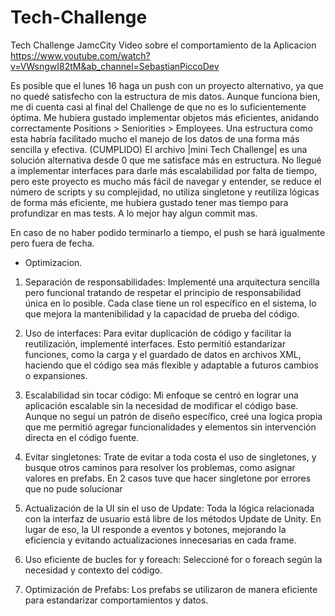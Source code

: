 # Tech-Challenge
Tech Challenge JamcCity
Video sobre el comportamiento de la Aplicacion https://www.youtube.com/watch?v=VWsngwI82tM&ab_channel=SebastianPiccoDev

Es posible que el lunes 16 haga un push con un proyecto alternativo, ya que no quedé satisfecho con la estructura de mis datos. Aunque funciona bien, me di cuenta casi al final del Challenge de que no es lo suficientemente óptima. Me hubiera gustado implementar objetos más eficientes, anidando correctamente Positions > Seniorities > Employees. Una estructura como esta habría facilitado mucho el manejo de los datos de una forma más sencilla y efectiva. (CUMPLIDO) El archivo |mini Tech Challenge| es una solución alternativa desde 0 que me satisface más en estructura. No llegué a implementar interfaces para darle más escalabilidad por falta de tiempo, pero este proyecto es mucho más fácil de navegar y entender, se reduce el número de scripts y su complejidad, no utiliza singletone y reutiliza lógicas de forma más eficiente, me hubiera gustado tener mas tiempo para profundizar en mas tests. A lo mejor hay algun commit mas.

En caso de no haber podido terminarlo a tiempo, el push se hará igualmente pero fuera de fecha.

- Optimizacion.
1) Separación de responsabilidades: Implementé una arquitectura sencilla pero funcional tratando de respetar el principio de responsabilidad única en lo posible. Cada clase tiene un rol específico en el sistema, lo que mejora la mantenibilidad y la capacidad de prueba del código.

2) Uso de interfaces: Para evitar duplicación de código y facilitar la reutilización, implementé interfaces. Esto permitió estandarizar funciones, como la carga y el guardado de datos en archivos XML, haciendo que el código sea más flexible y adaptable a futuros cambios o expansiones.

3) Escalabilidad sin tocar código: Mi enfoque se centró en lograr una aplicación escalable sin la necesidad de modificar el código base. Aunque no seguí un patrón de diseño específico, creé una logica propia que me permitió agregar funcionalidades y elementos sin intervención directa en el código fuente.

4) Evitar singletones: Trate de evitar a toda costa el uso de singletones, y busque otros caminos para resolver los problemas, como asignar valores en prefabs. En 2 casos tuve que hacer singletone por errores que no pude solucionar

5) Actualización de la UI sin el uso de Update: Toda la lógica relacionada con la interfaz de usuario está libre de los métodos Update de Unity. En lugar de eso, la UI responde a eventos y botones, mejorando la eficiencia y evitando actualizaciones innecesarias en cada frame.

6) Uso eficiente de bucles for y foreach: Seleccioné for o foreach según la necesidad y contexto del código.

7) Optimización de Prefabs: Los prefabs se utilizaron de manera eficiente para estandarizar comportamientos y datos.
